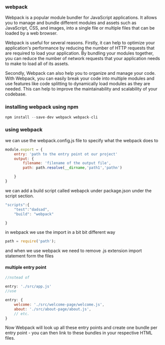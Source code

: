 ### webpack

Webpack is a popular module bundler for JavaScript applications. It allows you to manage and bundle different modules and assets such as JavaScript, CSS, and images, into a single file or multiple files that can be loaded by a web browser.

Webpack is useful for several reasons. Firstly, it can help to optimize your application's performance by reducing the number of HTTP requests that are required to load your application. By bundling your modules together, you can reduce the number of network requests that your application needs to make to load all of its assets.

Secondly, Webpack can also help you to organize and manage your code. With Webpack, you can easily break your code into multiple modules and use features like code splitting to dynamically load modules as they are needed. This can help to improve the maintainability and scalability of your codebase.

### installing webpack using npm
```js
npm install --save-dev webpack webpack-cli
```

### using webpack
we can use the webpack.config.js file to specify what the webpack does to
```js
module.export = {
    entry: 'path to the entry point ot our project'
    output: {
        filename: 'filename of the output file',
        path: path.resolve(__dirname,'path1','pathn')

    }
}
```
we can add a build script called webapck under package.json under the script section.
```js
"scripts":{
    "test":"dadsad",
    "build": "webpack"

}
```
in webpack we use the import  in a bit bit different way
```js
path = require('path');
```
and when we use webpack we need to remove .js extension import statement form the files


#### multiple entry point
```js
//nstead of

entry: './src/app.js'
//use

entry: {
    welcome: './src/welcome-page/welcome.js',
    about: './src/about-page/about.js',
    // etc.
}
```

Now Webpack will look up all these entry points and create one bundle per entry point - you can then link to these bundles in your respective HTML files.

